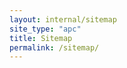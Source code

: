```yaml
---
layout: internal/sitemap
site_type: "apc"
title: Sitemap
permalink: /sitemap/
---
```


<!--- This child document initializes the page in Jekyll. -->